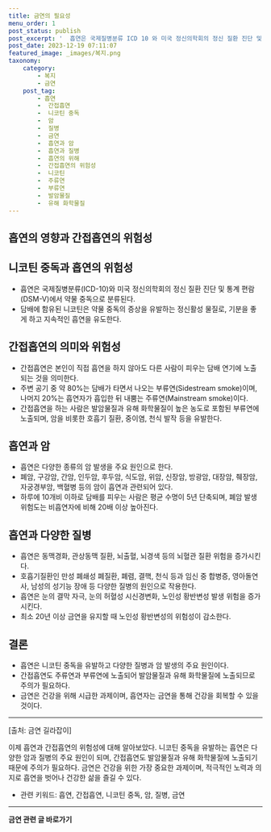 ```yaml
---
title: 금연의 필요성 
menu_order: 1
post_status: publish
post_excerpt: '  흡연은 국제질병분류 ICD 10 와 미국 정신의학회의 정신 질환 진단 및 통계 편람 DSM V 에서 약물 중독으로 분류된다.'
post_date: 2023-12-19 07:11:07
featured_image: _images/복지.png
taxonomy:
    category:
        - 복지
        - 금연
    post_tag:
        - 흡연
        -  간접흡연
        -  니코틴 중독
        -  암
        -  질병
        -  금연
        -  흡연과 암
        -  흡연과 질병
        -  흡연의 위해
        -  간접흡연의 위험성
        -  니코틴
        -  주류연
        -  부류연
        -  발암물질
        -  유해 화학물질
---
```


## 흡연의 영향과 간접흡연의 위험성

## 니코틴 중독과 흡연의 위험성
- 흡연은 국제질병분류(ICD-10)와 미국 정신의학회의 정신 질환 진단 및 통계 편람(DSM-V)에서 약물 중독으로 분류된다.
- 담배에 함유된 니코틴은 약물 중독의 증상을 유발하는 정신활성 물질로, 기분을 좋게 하고 지속적인 흡연을 유도한다.

## 간접흡연의 의미와 위험성
- 간접흡연은 본인이 직접 흡연을 하지 않아도 다른 사람이 피우는 담배 연기에 노출되는 것을 의미한다.
- 주변 공기 중 약 80%는 담배가 타면서 나오는 부류연(Sidestream smoke)이며, 나머지 20%는 흡연자가 흡입한 뒤 내뿜는 주류연(Mainstream smoke)이다.
- 간접흡연을 하는 사람은 발암물질과 유해 화학물질이 높은 농도로 포함된 부류연에 노출되며, 암을 비롯한 호흡기 질환, 중이염, 천식 발작 등을 유발한다.

## 흡연과 암
- 흡연은 다양한 종류의 암 발생을 주요 원인으로 한다.
- 폐암, 구강암, 간암, 인두암, 후두암, 식도암, 위암, 신장암, 방광암, 대장암, 췌장암, 자궁경부암, 백혈병 등의 암이 흡연과 관련되어 있다.
- 하루에 10개비 이하로 담배를 피우는 사람은 평균 수명이 5년 단축되며, 폐암 발생 위험도는 비흡연자에 비해 20배 이상 높아진다.

## 흡연과 다양한 질병
- 흡연은 동맥경화, 관상동맥 질환, 뇌출혈, 뇌경색 등의 뇌혈관 질환 위험을 증가시킨다.
- 호흡기질환인 만성 폐쇄성 폐질환, 폐렴, 결핵, 천식 등과 임신 중 합병증, 영아돌연사, 남성의 성기능 장애 등 다양한 질병의 원인으로 작용한다.
- 흡연은 눈의 결막 자극, 눈의 허혈성 시신경변화, 노인성 황반변성 발생 위험을 증가시킨다.
- 최소 20년 이상 금연을 유지할 때 노인성 황반변성의 위험성이 감소한다.

## 결론
- 흡연은 니코틴 중독을 유발하고 다양한 질병과 암 발생의 주요 원인이다.
- 간접흡연도 주류연과 부류연에 노출되어 발암물질과 유해 화학물질에 노출되므로 주의가 필요하다.
- 금연은 건강을 위해 시급한 과제이며, 흡연자는 금연을 통해 건강을 회복할 수 있을 것이다.

---

[출처: 금연 길라잡이]

이제 흡연과 간접흡연의 위험성에 대해 알아보았다. 니코틴 중독을 유발하는 흡연은 다양한 암과 질병의 주요 원인이 되며, 간접흡연도 발암물질과 유해 화학물질에 노출되기 때문에 주의가 필요하다. 금연은 건강을 위한 가장 중요한 과제이며, 적극적인 노력과 의지로 흡연을 벗어나 건강한 삶을 즐길 수 있다.

- 관련 키워드: 흡연, 간접흡연, 니코틴 중독, 암, 질병, 금연
<!-- wp:separator -->
<hr class="wp-block-separator has-alpha-channel-opacity"/>
<!-- /wp:separator -->

<!-- wp:group {"backgroundColor":"base","layout":{"type":"constrained"}} -->
<div class="wp-block-group has-base-background-color has-background"><!-- wp:paragraph {"align":"center","fontSize":"medium"} -->
<p class="has-text-align-center has-large-font-size"><strong>금연 관련 글 바로가기</strong></p>
<!-- /wp:paragraph -->


<!-- wp:latest-posts
{"categories":[{"id":15153,"count":19,"description":"","link":"https://uknowlaw.com/category/%ea%b8%88%ec%97%b0/","name":"금연","slug":"금연","taxonomy":"category","parent":0,"meta":[],"_links":{"self":[{"href":"https://uknowlaw.com/wp-json/wp/v2/categories/15153"}],"collection":[{"href":"https://uknowlaw.com/wp-json/wp/v2/categories"}],"about":[{"href":"https://uknowlaw.com/wp-json/wp/v2/taxonomies/category"}],"wp:post_type":[{"href":"https://uknowlaw.com/wp-json/wp/v2/posts?categories=15153"}],"curies":[{"name":"wp","href":"https://api.w.org/{rel}","templated":true}]}}],"postsToShow":100,"excerptLength":28,"postLayout":"grid","columns":2,"featuredImageAlign":"left","featuredImageSizeSlug":"large","fontSize":"small"} /--></div>
<!-- /wp:group -->